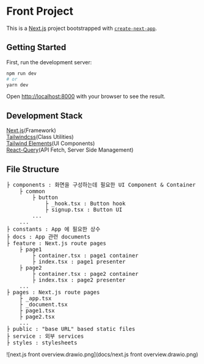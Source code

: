 # Front Project

This is a [Next.js](https://nextjs.org/) project bootstrapped with [`create-next-app`](https://github.com/vercel/next.js/tree/canary/packages/create-next-app).

## Getting Started

First, run the development server:

```bash
npm run dev
# or
yarn dev
```

Open [http://localhost:8000](http://localhost:8000) with your browser to see the result.

## Development Stack

[Next.js](https://nextjs.org/)(Framework)  
[Tailwindcss](https://tailwindcss.com/)(Class Utilities)  
[Tailwind Elements](https://tailwind-elements.com/)(UI Components)  
[React-Query](https://react-query.tanstack.com/)(API Fetch, Server Side Management)

## File Structure

<pre>
├ components : 화면을 구성하는데 필요한 UI Component & Container
    ├ common
        ├ button
            ├ _hook.tsx : Button hook
            ├ signup.tsx : Button UI
        ...
    ...
├ constants : App 에 필요한 상수
├ docs : App 관련 documents
├ feature : Next.js route pages
    ├ page1
        ├ container.tsx : page1 container
        ├ index.tsx : page1 presenter
    ├ page2
        ├ container.tsx : page2 container
        ├ index.tsx : page2 presenter
    ...
├ pages : Next.js route pages
    ├ _app.tsx
    ├ _document.tsx
    ├ page1.tsx
    ├ page2.tsx
    ...
├ public : "base URL" based static files
├ service : 외부 services
├ styles : stylesheets
</pre>

![next.js front overview.drawio.png](docs/next.js front overview.drawio.png)
